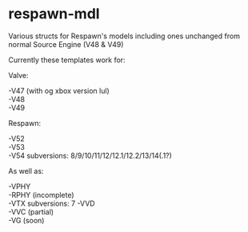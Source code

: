 # respawn-mdl
Various structs for Respawn's models including ones unchanged from normal Source Engine (V48 & V49)


Currently these templates work for:

Valve:

  -V47 (with og xbox version lul)  
  -V48  
  -V49  

Respawn:

  -V52  
  -V53  
  -V54 subversions: 8/9/10/11/12/12.1/12.2/13/14(.1?)
  
As well as:
  
  -VPHY   
  -RPHY (incomplete)  
  -VTX subversions: 7
  -VVD  
  -VVC (partial)  
  -VG (soon)  
  
